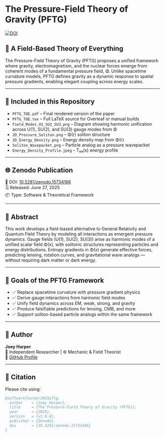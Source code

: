 # The Pressure-Field Theory of Gravity (PFTG)

[![DOI](https://zenodo.org/badge/DOI/10.5281/zenodo.15734166.svg)](https://doi.org/10.5281/zenodo.15734166)

## 🌌 A Field-Based Theory of Everything

The Pressure-Field Theory of Gravity (PFTG) proposes a unified framework where gravity, electromagnetism, and the nuclear forces emerge from coherent modes of a fundamental pressure field, Φ. Unlike spacetime curvature models, PFTG defines gravity as a dynamic response to spatial pressure gradients, enabling elegant coupling across energy scales.

---

## 📄 Included in this Repository

- `PFTG_TOE.pdf` – Final rendered version of the paper  
- `PFTG_TOE.tex` – Full LaTeX source for Overleaf or manual builds  
- `Field_Modes_U1_SU2_SU3.png` – Diagram showing harmonic unification across U(1), SU(2), and SU(3) gauge modes from Φ  
- `2D_Pressure_Soliton.png` – Φ(r) soliton structure  
- `2D_Energy_Density.png` – Energy density map from Φ(r)  
- `Soliton_Wavepacket.png` – Particle analog as a pressure wavepacket  
- `Energy_Density_Profile.jpeg` – T₀₀(x) energy profile  

---

## 🌐 Zenodo Publication

🔗 DOI: [10.5281/zenodo.15734166](https://doi.org/10.5281/zenodo.15734166)  
🗓 Released: June 27, 2025  
📦 Type: Software & Theoretical Framework

---

## 🔬 Abstract

This work develops a field-based alternative to General Relativity and Quantum Field Theory by modeling all interactions as emergent pressure dynamics. Gauge fields (U(1), SU(2), SU(3)) arise as harmonic modes of a unified scalar field Φ(x), with solitonic structures representing particles and energy distributions. Entropy gradients in Φ(x) generate effective forces, predicting lensing, rotation curves, and gravitational wave analogs — without requiring dark matter or dark energy.

---

## 🚀 Goals of the PFTG Framework

- ✅ Replace spacetime curvature with pressure gradient physics  
- ✅ Derive gauge interactions from harmonic field modes  
- ✅ Unify field dynamics across EM, weak, strong, and gravity  
- ✅ Produce falsifiable predictions for lensing, CMB, and more  
- ✅ Support soliton-based particle analogs within the same framework  

---

## 🧠 Author

**Joey Harper**  
🔬 Independent Researcher | ⚙️ Mechanic & Field Theorist  
🔗 [GitHub Profile](https://github.com/joeyharper52)

---

## 📖 Citation

Please cite using:

```bibtex
@software{harper2025pftg,
  author    = {Joey Harper},
  title     = {The Pressure-Field Theory of Gravity (PFTG)},
  year      = {2025},
  version   = {v1.0.0},
  publisher = {Zenodo},
  doi       = {10.5281/zenodo.15734166}
}
